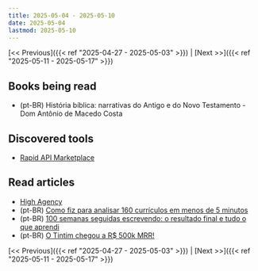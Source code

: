 ```yaml
---
title: 2025-05-04 - 2025-05-10
date: 2025-05-04
lastmod: 2025-05-10
---
```


[<< Previous]({{< ref "2025-04-27 - 2025-05-03" >}}) | [Next >>]({{< ref "2025-05-11 - 2025-05-17" >}})

## Books being read
- (pt-BR) História bíblica: narrativas do Antigo e do Novo Testamento - Dom
  Antônio de Macedo Costa

## Discovered tools
- [Rapid API Marketplace](https://rapidapi.com/)

## Read articles
- [High Agency](https://www.highagency.com/)
- (pt-BR) [Como fiz para analisar 160 currículos em menos de 5 minutos](https://moacirmoda.substack.com/p/como-fiz-para-analisar-160-curriculos)
- (pt-BR) [100 semanas seguidas escrevendo: o resultado final e tudo o que aprendi](https://moacirmoda.substack.com/p/100-semanas-seguidas-escrevendo-o)
- (pt-BR) [O Tintim chegou a R$ 500k MRR!](https://moacirmoda.substack.com/p/o-tintim-chegou-a-r-500k-mrr)

[<< Previous]({{< ref "2025-04-27 - 2025-05-03" >}}) | [Next >>]({{< ref "2025-05-11 - 2025-05-17" >}})
